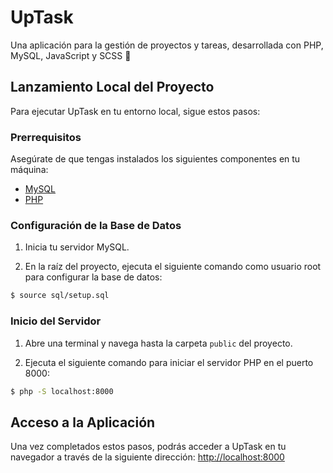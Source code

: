 # UpTask
Una aplicación para la gestión de proyectos y tareas, desarrollada con PHP, MySQL, JavaScript y SCSS 🚀

## Lanzamiento Local del Proyecto
Para ejecutar UpTask en tu entorno local, sigue estos pasos:

### Prerrequisitos
Asegúrate de que tengas instalados los siguientes componentes en tu máquina:

- [MySQL](https://www.adslzone.net/esenciales/windows-10/instalar-mysql/)
- [PHP](https://code.tutsplus.com/es/how-to-install-php-on-windows--cms-35435t)

### Configuración de la Base de Datos
1. Inicia tu servidor MySQL.

2. En la raíz del proyecto, ejecuta el siguiente comando como usuario root para configurar la base de datos:

```bash
$ source sql/setup.sql
```

### Inicio del Servidor
1. Abre una terminal y navega hasta la carpeta `public` del proyecto.

2. Ejecuta el siguiente comando para iniciar el servidor PHP en el puerto 8000:

```bash
$ php -S localhost:8000
```
## Acceso a la Aplicación
Una vez completados estos pasos, podrás acceder a UpTask en tu navegador a través de la siguiente dirección:
[http://localhost:8000](http://localhost:8000)
